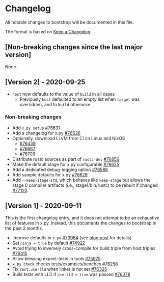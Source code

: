 # Changelog

All notable changes to bootstrap will be documented in this file.

The format is based on [Keep a Changelog](https://keepachangelog.com/en/1.0.0/).

## [Non-breaking changes since the last major version]

None.

## [Version 2] - 2020-09-25

- `host` now defaults to the value of `build` in all cases
  + Previously `host` defaulted to an empty list when `target` was overridden, and to `build` otherwise

### Non-breaking changes

- Add `x.py setup` [#76631](https://github.com/rust-lang/rust/pull/76631)
- Add a changelog for x.py [#76626](https://github.com/rust-lang/rust/pull/76626)
- Optionally, download LLVM from CI on Linux and NixOS
  + [#76439](https://github.com/rust-lang/rust/pull/76349)
  + [#76667](https://github.com/rust-lang/rust/pull/76667)
  + [#76708](https://github.com/rust-lang/rust/pull/76708)
- Distribute rustc sources as part of `rustc-dev` [#76856](https://github.com/rust-lang/rust/pull/76856)
- Make the default stage for x.py configurable [#76625](https://github.com/rust-lang/rust/pull/76625)
- Add a dedicated debug-logging option [#76588](https://github.com/rust-lang/rust/pull/76588)
- Add sample defaults for x.py [#76628](https://github.com/rust-lang/rust/pull/76628)
- Add `--keep-stage-std`, which behaves like `keep-stage` but allows the stage
  0 compiler artifacts (i.e., stage1/bin/rustc) to be rebuilt if changed
  [#77120](https://github.com/rust-lang/rust/pull/77120).


## [Version 1] - 2020-09-11

This is the first changelog entry, and it does not attempt to be an exhaustive list of features in x.py.
Instead, this documents the changes to bootstrap in the past 2 months.

- Improve defaults in `x.py` [#73964](https://github.com/rust-lang/rust/pull/73964)
  (see [blog post] for details)
- Set `ninja = true` by default [#74922](https://github.com/rust-lang/rust/pull/74922)
- Avoid trying to inversely cross-compile for build triple from host triples [#76415](https://github.com/rust-lang/rust/pull/76415)
- Allow blessing expect-tests in tools [#75975](https://github.com/rust-lang/rust/pull/75975)
- `x.py check` checks tests/examples/benches [#76258](https://github.com/rust-lang/rust/pull/76258)
- Fix `rust.use-lld` when linker is not set [#76326](https://github.com/rust-lang/rust/pull/76326)
- Build tests with LLD if `use-lld = true` was passed [#76378](https://github.com/rust-lang/rust/pull/76378)

[blog post]: https://blog.rust-lang.org/inside-rust/2020/08/30/changes-to-x-py-defaults.html
